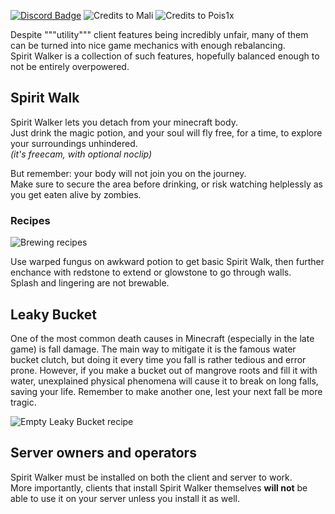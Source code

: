 [![Discord Badge](https://shields.io/discord/825828008644313089)](https://wispforest.io/discord)
![Credits to Mali](https://img.shields.io/badge/code%20stolen%E2%84%A2%20from-tweakeroo-blue)
![Credits to Pois1x](https://img.shields.io/badge/textures%20by-pois1x-red)

Despite """utility""" client features being incredibly unfair, many of them can be turned into nice game mechanics with enough rebalancing.  
Spirit Walker is a collection of such features, hopefully balanced enough to not be entirely overpowered. 

## Spirit Walk

Spirit Walker lets you detach from your minecraft body.  
Just drink the magic potion, and your soul will fly free, for a time, to explore your surroundings unhindered.  
*(it's freecam, with optional noclip)*

But remember: your body will not join you on the journey.  
Make sure to secure the area before drinking, or risk watching helplessly as you get eaten alive by zombies.

### Recipes
![Brewing recipes](https://raw.githubusercontent.com/BasiqueEvangelist/SpiritWalker/1.20/media/spiritwalk-recipe.png)

Use warped fungus on awkward potion to get basic Spirit Walk, then further enchance with redstone to extend or glowstone to go through walls.  
Splash and lingering are not brewable.

## Leaky Bucket

One of the most common death causes in Minecraft (especially in the late game) is fall damage. The main way to mitigate it is the famous water bucket clutch, but doing it every time you fall is rather tedious and error prone.
However, if you make a bucket out of mangrove roots and fill it with water, unexplained physical phenomena will cause it to break on long falls, saving your life. Remember to make another one, lest your next fall be more tragic.

![Empty Leaky Bucket recipe](https://raw.githubusercontent.com/BasiqueEvangelist/SpiritWalker/1.20/media/empty-leaky-bucket-recipe.png)

## Server owners and operators

Spirit Walker must be installed on both the client and server to work.  
More importantly, clients that install Spirit Walker themselves **will not** be able to use it on your server unless you install it as well.

